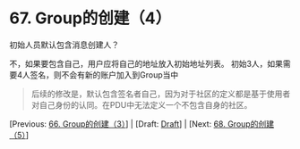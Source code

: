 # 67. Group的创建（4）

初始人员默认包含消息创建人？

不，如果要包含自己，用户应将自己的地址放入初始地址列表。
初始3人，如果需要4人签名，则不会有新的账户加入到Group当中

> 后续的修改是，默认包含签名者自己，因为对于社区的定义都是基于使用者对自己身份的认同。在PDU中无法定义一个不包含自身的社区。

[Previous: [66. Group的创建（3）](66.md)] | [Draft: [Draft](../Draft.md)] | [Next: [68. Group的创建（5）](68.md)]